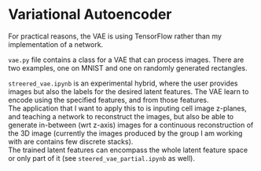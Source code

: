 # Variational Autoencoder

For practical reasons, the VAE is using TensorFlow rather than my implementation of a network.

`vae.py` file contains a class for a VAE that can process images. There are two examples, one on MNIST and one on randomly generated rectangles.

`streered_vae.ipynb` is an experimental hybrid, where the user provides images but also the labels for the desired latent features. The VAE learn to encode using the specified features, and from those features.  
The application that I want to apply this to is inputing cell image z-planes, and teaching a network to reconstruct the images, but also be able to generate in-between (wrt z-axis) images for a continuous reconstruction of the 3D image (currently the images produced by the group I am working with are contains few discrete stacks).  
The trained latent features can encompass the whole latent feature space or only part of it (see `steered_vae_partial.ipynb` as well).
